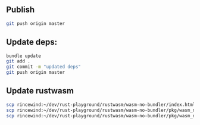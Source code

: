 ## Publish
```bash
git push origin master
```

## Update deps:

```bash
bundle update
git add .
git commit -m "updated deps"
git push origin master
```

## Update rustwasm
```bash
scp rincewind:~/dev/rust-playground/rustwasm/wasm-no-bundler/index.html lab/rustwasm1 && \
scp rincewind:~/dev/rust-playground/rustwasm/wasm-no-bundler/pkg/wasm_no_bundler.js lab/rustwasm1/pkg && \
scp rincewind:~/dev/rust-playground/rustwasm/wasm-no-bundler/pkg/wasm_no_bundler_bg.wasm lab/rustwasm1/pkg
```
